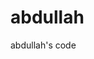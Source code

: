 # abdullah
abdullah's code
<script>
//
var offset = 68
$(window).on('load scroll', function(){
    
    if( $(window).scrollTop() > offset ){
        $('body').addClass('show')
    }else{
        $('body').removeClass('show')
    }
})
</script>
